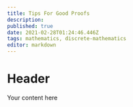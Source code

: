 ```yaml
---
title: Tips For Good Proofs
description: 
published: true
date: 2021-02-28T01:24:46.446Z
tags: mathematics, discrete-mathematics
editor: markdown
---
```


# Header
Your content here